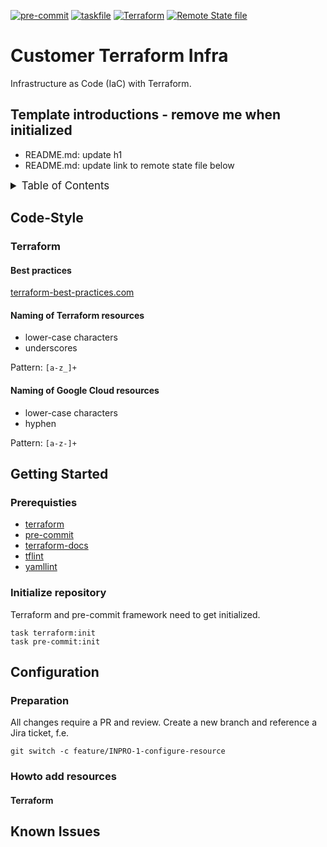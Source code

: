 <!-- markdownlint-disable MD041 -->
<!-- markdownlint-disable MD033 -->
<!-- markdownlint-disable MD028 -->
<!-- markdownlint-disable MD024 -->

<!-- PROJECT SHIELDS -->
<!--
*** I'm using markdown "reference style" links for readability.
*** Reference links are enclosed in brackets [ ] instead of parentheses ( ).
*** See the bottom of this document for the declaration of the reference variables
*** for contributors-url, forks-url, etc. This is an optional, concise syntax you may use.
*** https://www.markdownguide.org/basic-syntax/#reference-style-links
-->

[![pre-commit][pre-commit-shield]][pre-commit-url]
[![taskfile][taskfile-shield]][taskfile-url]
[![Terraform][terraform-shield]][terraform-url]
[![Remote State file][statefile-shield]][statefile-url]

# Customer Terraform Infra

Infrastructure as Code (IaC) with Terraform.

## Template introductions - remove me when initialized

- README.md: update h1
- README.md: update link to remote state file below

<details>
  <summary style="font-size:1.2em;">Table of Contents</summary>
<!-- START doctoc generated TOC please keep comment here to allow auto update -->
<!-- DON'T EDIT THIS SECTION, INSTEAD RE-RUN doctoc TO UPDATE -->

- [Code-Style](#code-style)
  - [Terraform](#terraform)
- [Getting Started](#getting-started)
  - [Prerequisties](#prerequisties)
  - [Initialize repository](#initialize-repository)
- [Configuration](#configuration)
  - [Preparation](#preparation)
  - [Howto add resources](#howto-add-resources)
- [Known Issues](#known-issues)

<!-- END doctoc generated TOC please keep comment here to allow auto update -->
</details>

## Code-Style

### Terraform

#### Best practices

[terraform-best-practices.com][terraform-best-practices]

#### Naming of Terraform resources

- lower-case characters
- underscores

Pattern: `[a-z_]+`

#### Naming of Google Cloud resources

- lower-case characters
- hyphen

Pattern: `[a-z-]+`

## Getting Started

### Prerequisties

- [terraform][terraform-url]
- [pre-commit][pre-commit-url]
- [terraform-docs][terraform-docs]
- [tflint][tflint]
- [yamllint][yamllint]

### Initialize repository

Terraform and pre-commit framework need to get initialized.

```console
task terraform:init
task pre-commit:init
```

## Configuration

### Preparation

All changes require a PR and review. Create a new branch and reference a Jira ticket, f.e.

```console
git switch -c feature/INPRO-1-configure-resource
```

### Howto add resources

#### Terraform

<!-- TBD -->

## Known Issues

<!-- TBD -->

<!-- MARKDOWN LINKS & IMAGES -->
<!-- https://www.markdownguide.org/basic-syntax/#reference-style-links -->

<!-- Links -->

[terraform-best-practices]: https://www.terraform-best-practices.com/naming
[terraform-docs]: https://github.com/terraform-docs/terraform-docs
[tflint]: https://github.com/terraform-linters/tflint
[yamllint]: https://github.com/adrienverge/yamllint

<!-- Badges -->

[pre-commit-shield]: https://img.shields.io/badge/pre--commit-enabled-brightgreen?logo=pre-commit
[pre-commit-url]: https://github.com/pre-commit/pre-commit
[taskfile-url]: https://taskfile.dev/
[taskfile-shield]: https://img.shields.io/badge/Taskfile-Enabled-brightgreen?logo=task
[terraform-shield]: https://img.shields.io/badge/terraform-1.x-844fba?logo=terraform
[terraform-url]: https://www.terraform.io/
[statefile-shield]: https://img.shields.io/badge/GCS-tfstate-F8991D.svg?logo=googlecloud
[statefile-url]: https://console.cloud.google.com/storage/browser/customer-tf-states/customer-terraform-infra
